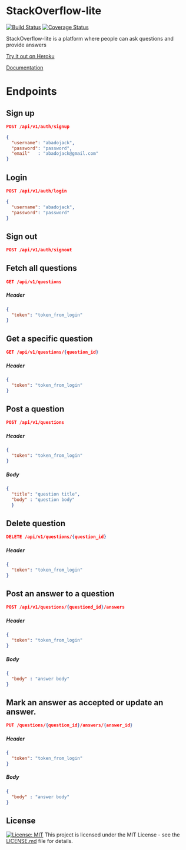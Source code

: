 # StackOverflow-lite

[![Build Status](https://travis-ci.org/abadojack/StackOverflow-lite.svg?branch=master)](https://travis-ci.org/abadojack/StackOverflow-lite) [![Coverage Status](https://coveralls.io/repos/github/abadojack/StackOverflow-lite/badge.svg?branch=master)](https://coveralls.io/github/abadojack/StackOverflow-lite?branch=master)

StackOverflow-lite is a platform where people can ask questions and provide answers

[Try it out on Heroku](https://boiling-savannah-49065.herokuapp.com/)

[Documentation](https://stackoverflow3.docs.apiary.io/#)

# Endpoints
## Sign up
```json
POST /api/v1/auth/signup
```

```json
{
  "username": "abadojack",
  "password": "password",
  "email"   : "abadojack@gmail.com"
}
```

## Login
```json
POST /api/v1/auth/login
```

```json
{
  "username": "abadojack",
  "password": "password"
}
```

## Sign out
```json
POST /api/v1/auth/signout
```

## Fetch all questions
```json
GET /api/v1/questions
```
##### Header
```json
{
  "token": "token_from_login"
}
```


## Get a specific question
```json
GET /api/v1/questions/{question_id}
```
##### Header
```json
{
  "token": "token_from_login"
}
```

## Post a question
```json
POST /api/v1/questions
```
##### Header
```json
{
  "token": "token_from_login"
}
```
##### Body
```json
{
  "title": "question title", 
  "body" : "question body"
  }
```

## Delete question
```json
DELETE /api/v1/questions/{question_id}
```
##### Header
```json
{
  "token": "token_from_login"
}
```


## Post an answer to a question
```json
POST /api/v1/questions/{questiond_id}/answers
```
##### Header
```json
{
  "token": "token_from_login"
}
```
##### Body
```json
{ 
  "body" : "answer body"
}
```

## Mark an answer as accepted or update an answer.

```json
PUT /questions/{question_id}/answers/{answer_id}
```
##### Header
```json
{
  "token": "token_from_login"
}
```
##### Body
```json
{ 
  "body" : "answer body"
}
```
## License

[![License: MIT](https://img.shields.io/badge/License-MIT-yellow.svg)](https://opensource.org/licenses/MIT)
This project is licensed under the MIT License - see the [LICENSE.md](LICENSE.md) file for details.